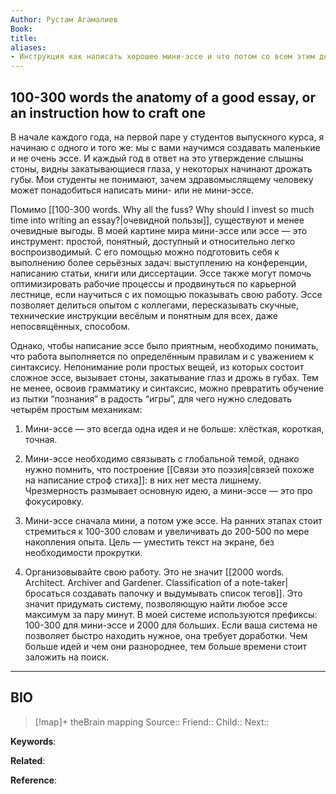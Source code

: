 ```yaml
---
Author: Рустам Агамалиев
Book: 
title: 
aliases:
- Инструкция как написать хорошее мини-эссе и что потом со всем этим делать
---
```

## 100-300 words the anatomy of a good essay, or an instruction how to craft one

В начале каждого года, на первой паре у студентов выпускного курса, я начинаю с одного и того же: мы с вами научимся создавать маленькие и не очень эссе. И каждый год в ответ на это утверждение слышны стоны, видны закатывающиеся глаза, у некоторых начинают дрожать губы. Мои студенты не понимают, зачем здравомыслящему человеку может понадобиться написать мини- или не мини-эссе.

Помимо [[100-300 words. Why all the fuss? Why should I invest so much time into writing an essay?|очевидной пользы]], существуют и менее очевидные выгоды. В моей картине мира мини-эссе или эссе — это инструмент: простой, понятный, доступный и относительно легко воспроизводимый. С его помощью можно подготовить себя к выполнению более серьёзных задач: выступлению на конференции, написанию статьи, книги или диссертации. Эссе также могут помочь оптимизировать рабочие процессы и продвинуться по карьерной лестнице, если научиться с их помощью показывать свою работу. Эссе позволяет делиться опытом с коллегами, пересказывать скучные, технические инструкции весёлым и понятным для всех, даже непосвящённых, способом.

Однако, чтобы написание эссе было приятным, необходимо понимать, что работа выполняется по определённым правилам и с уважением к синтаксису. Непонимание роли простых вещей, из которых состоит сложное эссе, вызывает стоны, закатывание глаз и дрожь в губах. Тем не менее, освоив грамматику и синтаксис, можно превратить обучение из пытки “познания” в радость “игры”, для чего нужно следовать четырём простым механикам:

1. Мини-эссе — это всегда одна идея и не больше: хлёсткая, короткая, точная.

2. Мини-эссе необходимо связывать с глобальной темой, однако нужно помнить, что построение [[Связи это поэзия|связей похоже на написание строф стиха]]: в них нет места лишнему. Чрезмерность размывает основную идею, а мини-эссе — это про фокусировку.

3. Мини-эссе сначала мини, а потом уже эссе. На ранних этапах стоит стремиться к 100-300 словам и увеличивать до 200-500 по мере накопления опыта. Цель — уместить текст на экране, без необходимости прокрутки.

4. Организовывайте свою работу. Это не значит [[2000 words. Architect. Archiver and Gardener. Classification of a note-taker|бросаться создавать папочку и выдумывать список тегов]]. Это значит придумать систему, позволяющую найти любое эссе максимум за пару минут. В моей системе используются префиксы: 100-300 для мини-эссе и 2000 для больших. Если ваша система не позволяет быстро находить нужное, она требует доработки. Чем больше идей и чем они разнороднее, тем больше времени стоит заложить на поиск.

***
## BIO
> [!map]+ theBrain mapping
> Source::
> Friend::
> Child::
> Next::

**Keywords**:

**Related**:

**Reference**: 